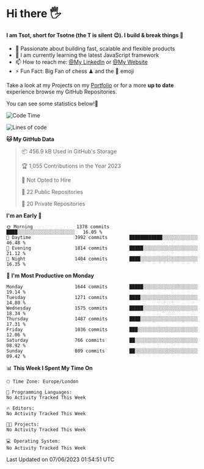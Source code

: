 # Hi there :raised_hand_with_fingers_splayed:
#### I am Tsot, short for Tsotne (the T is silent :wink:). I build & break things :space_invader:
- :telescope: Passionate about building fast, scalable and flexible products
- :seedling: I am currently learning the latest JavaScript framework 
- :mailbox: How to reach me: [@My LinkedIn](https://www.linkedin.com/in/tsotne-gvadzabia/) or [@My Website](https://tsotne.co.uk/contact)
- :zap: Fun Fact: Big Fan of chess ♟ and the 👾 emoji

Take a look at my Projects on my [Portfolio](https://tsotne.co.uk/) or for a more **up to date** experience browse my GitHub Repositories.

You can see some statistics below!:space_invader:
<!--START_SECTION:waka-->
![Code Time](http://img.shields.io/badge/Code%20Time-761%20hrs%202%20mins-blue)

![Lines of code](https://img.shields.io/badge/From%20Hello%20World%20I%27ve%20Written-4.9%20million%20lines%20of%20code-blue)

**🐱 My GitHub Data** 

> 📦 456.9 kB Used in GitHub's Storage 
 > 
> 🏆 1,055 Contributions in the Year 2023
 > 
> 🚫 Not Opted to Hire
 > 
> 📜 22 Public Repositories 
 > 
> 🔑 20 Private Repositories 
 > 
**I'm an Early 🐤** 

```text
🌞 Morning                1378 commits        ████░░░░░░░░░░░░░░░░░░░░░   16.05 % 
🌆 Daytime                3992 commits        ████████████░░░░░░░░░░░░░   46.48 % 
🌃 Evening                1814 commits        █████░░░░░░░░░░░░░░░░░░░░   21.12 % 
🌙 Night                  1404 commits        ████░░░░░░░░░░░░░░░░░░░░░   16.35 % 
```
📅 **I'm Most Productive on Monday** 

```text
Monday                   1644 commits        █████░░░░░░░░░░░░░░░░░░░░   19.14 % 
Tuesday                  1271 commits        ████░░░░░░░░░░░░░░░░░░░░░   14.80 % 
Wednesday                1575 commits        █████░░░░░░░░░░░░░░░░░░░░   18.34 % 
Thursday                 1487 commits        ████░░░░░░░░░░░░░░░░░░░░░   17.31 % 
Friday                   1036 commits        ███░░░░░░░░░░░░░░░░░░░░░░   12.06 % 
Saturday                 766 commits         ██░░░░░░░░░░░░░░░░░░░░░░░   08.92 % 
Sunday                   809 commits         ██░░░░░░░░░░░░░░░░░░░░░░░   09.42 % 
```


📊 **This Week I Spent My Time On** 

```text
🕑︎ Time Zone: Europe/London

💬 Programming Languages: 
No Activity Tracked This Week

🔥 Editors: 
No Activity Tracked This Week

🐱‍💻 Projects: 
No Activity Tracked This Week

💻 Operating System: 
No Activity Tracked This Week
```


 Last Updated on 07/06/2023 01:54:51 UTC
<!--END_SECTION:waka-->
